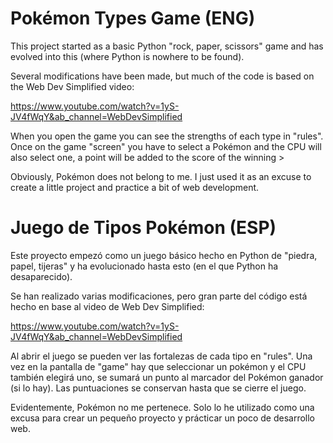 # Pokémon Types Game (ENG)

This project started as a basic Python "rock, paper, scissors" game and has evolved into this (where Python is nowhere to be found).

Several modifications have been made, but much of the code is based on the Web Dev Simplified video:

https://www.youtube.com/watch?v=1yS-JV4fWqY&ab_channel=WebDevSimplified

When you open the game you can see the strengths of each type in "rules". Once on the game "screen" you have to select a Pokémon and the CPU will also select one, a point will be added to the score of the winning >

Obviously, Pokémon does not belong to me. I just used it as an excuse to create a little project and practice a bit of web development.



# Juego de Tipos Pokémon (ESP)

Este proyecto empezó como un juego básico hecho en Python de "piedra, papel, tijeras" y ha evolucionado hasta esto (en el que Python ha desaparecido).

Se han realizado varias modificaciones, pero gran parte del código está hecho en base al video de Web Dev Simplified:

https://www.youtube.com/watch?v=1yS-JV4fWqY&ab_channel=WebDevSimplified

Al abrir el juego se pueden ver las fortalezas de cada tipo en "rules". Una vez en la pantalla de "game" hay que seleccionar un pokémon y el CPU también elegirá uno, se sumará un punto al marcador del Pokémon ganador (si lo hay). Las puntuaciones se conservan hasta que se cierre el juego.

Evidentemente, Pokémon no me pertenece. Solo lo he utilizado como una excusa para crear un pequeño proyecto y prácticar un poco de desarrollo web.
